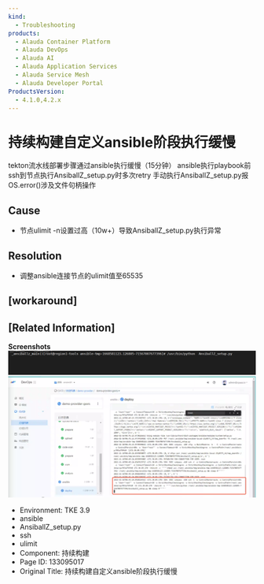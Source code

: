 ```yaml
---
kind:
  - Troubleshooting
products:
  - Alauda Container Platform
  - Alauda DevOps
  - Alauda AI
  - Alauda Application Services
  - Alauda Service Mesh
  - Alauda Developer Portal
ProductsVersion:
  - 4.1.0,4.2.x
---
```

<!-- A type of document that involves encountering a fault, diagnosing it, performing root cause analysis, and providing solutions. -->

# 持续构建自定义ansible阶段执行缓慢

tekton流水线部署步骤通过ansible执行缓慢（15分钟） ansible执行playbook前ssh到节点执行AnsiballZ_setup.py时多次retry 手动执行AnsiballZ_setup.py报OS.error()涉及文件句柄操作

## Cause
- 节点ulimit -n设置过高（10w+）导致AnsiballZ_setup.py执行异常

## Resolution
- 调整ansible连接节点的ulimit值至65535

## [workaround]

## [Related Information]
**Screenshots**
![](assets/chi-xu-gou-jian-zi-ding-yi-ansiblejie-duan-zhi-xing-huan-man/image2023-1-29_10-49-11.png)
![](assets/chi-xu-gou-jian-zi-ding-yi-ansiblejie-duan-zhi-xing-huan-man/image2023-1-29_10-48-53.png)
- Environment: TKE 3.9
- ansible
- AnsiballZ_setup.py
- ssh
- ulimit
- Component: 持续构建
- Page ID: 133095017
- Original Title: 持续构建自定义ansible阶段执行缓慢
